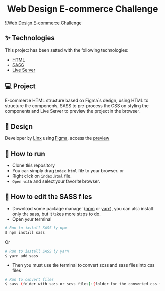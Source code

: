 <h1 align="center">Web Design E-commerce Challenge</h1>

[![Web Design E-commerce Challenge]](https://drive.google.com/file/d/1fbFH84JpEMepAYy0IuBjrC4KrLwPP2wx/view "Devs Do Infinito - Front")


## ✨ Technologies

This project has been setted with the following technologies:

- [HTML](https://developer.mozilla.org/pt-BR/docs/Web/HTML)
- [SASS](https://sass-lang.com/)
- [Live Server](https://marketplace.visualstudio.com/items?itemName=ritwickdey.LiveServer)

## 💻 Project

E-commerce HTML structure based on Figma`s design, using HTML to structure the components, SASS to pre-process the CSS on styling the components and Live Server to preview the project in the browser.

## 🎨 Design

Developer by [Linx](https://www.linx.com.br/) using [Figma](https://www.figma.com/), access the [preview](https://www.figma.com/file/iR9UNO7MzXntlVqYyJPGsb/Testes-Webdesign-2021-(Candidato)?node-id=1267%3A0)

## 🚀 How to run

 - Clone this repository.
 - You can simply drag `index.html` file to your browser.
 or
 - Right click on `index.html` file.
 - `Open with` and select your favorite browser.

## 💄 How to edit the SASS files

- Download some package manager ([npm](https://nodejs.org/en/download/) or [yarn](https://yarnpkg.com/)), you can also install only the sass, but it takes more steps to do.
- Open your terminal

```bash
# Run to install SASS by npm
$ npm install sass
```
Or
```bash
# Run to install SASS by yarn
$ yarn add sass
```
- Then you must use the terminal to convert scss and sass files into css files

```bash
# Run to convert files
$ sass (folder with sass or scss files):(folder for the converted css files)
```